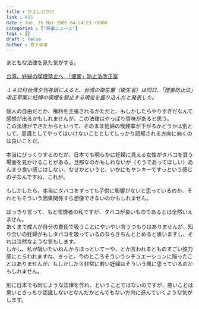 ```yaml
---
title : ひさしぶりに
link : 455
date : Tue, 15 Mar 2005 04:24:23 +0000
categories : ["時事ニュース"]
tags : []
draft : false
author : 倉下忠憲
---
```


まともな法律を見た気がする。<BR><BR><A HREF="http://www.sankei.co.jp/news/050314/kok082.htm" TARGET="_blank">台湾、妊婦の喫煙禁止へ　「煙害」防止法改正案</A><BR><BR><I>１４日付台湾夕刊各紙によると、台湾の衛生署（衛生省）は同日、「煙害防止法」改正草案に妊婦の喫煙を禁止する規定を盛り込んだと発表した。</I><BR><BR>個人の自由だとか、権利を主張されるかただと、もしかしたらやりすぎだなんて感想が出るかもしれませんが、この法律はやっぱり意味があると思う。<BR>この法律ができたからといって、そのまま妊婦の喫煙率が下がるかどうかは別として、意識としてやってはいけないこととしてしっかり認知される方向に向くのは良いことだ。<BR><BR>本当にびっくりするのだが、日本でも明らかに妊婦に見える女性がタバコを買う場面を見かけることがある。旦那なのかもしれないが（そうであってほしい）あんまり良い感じはしない。なぜかというと、いかにもヤンキーですっという感じの子なんですね、これが。<BR><BR>もしかしたら、本当にタバコをすっても子供に影響がないと思っているのか、それともそういう因果関係すら想像できないのかもしれません。<BR><BR>はっきり言って、もと喫煙者の私ですが、タバコが良いものであるとは全然いえません。<BR>あくまで成人が自分の責任で吸うことにやいやい言うつもりはありませんが、知り合いの妊婦がもしタバコを吸っているのならきちんととめると思いますし、それは当然なような気もします。<BR>しかし、私が吸いたいねんからほっといてーや、とか言われるとものすごい脱力感にとらわれますね、きっと。今のところそういうシチュエーションに陥ったことはありませんが、もしかしたら非常に若い妊婦はそういう風に思っているのかもしれません。<BR><BR>別に日本でも同じような法律を作れ、ということではないのですが、悪いことは悪いときっちり認識しないとなんだかとんでもない方向に進んでいくような気がします。<br><br>
